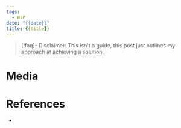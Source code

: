 ```yaml
---
tags:
  - WIP
date: "{{date}}"
title: {{title}}
---
```


> [!faq]- Disclaimer: 
> This isn't a guide, this post just outlines my approach at achieving a solution.

# Media

# References

- 
